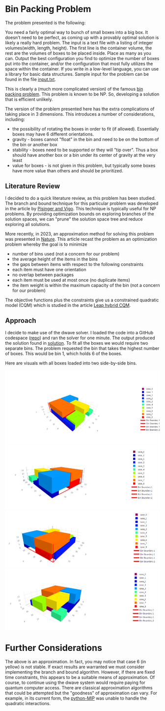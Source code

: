 # Bin Packing Problem

The problem presented is the following:

You need a fairly optimal way to bunch of small boxes into a big box.  It doesn't need to be perfect, as coming up with a provably optimal solution is likely a really hard problem.
The input is a text file with a listing of integer volumes(width, length, height).  The first line is the container volume, the rest are the volumes of boxes to be placed inside.
Place as many as you can.
Output the best configuration you find to optimize the number of boxes put into the container, and/or the configuration that most fully utilizes the space within the container.
If you write in a low-level language, you can use a library for basic data structures. Sample input for the problem can be found in the file [input.txt](./input.txt).

This is clearly a (much more complicated version) of the famous [bin packing problem](https://en.wikipedia.org/wiki/Bin_packing_problem). 
This problem is known to be NP. 
So, developing a solution that is efficient unlikely. 

The version of the problem presented here has the extra complications of taking place in 3 dimensions. 
This introduces a number of considerations, including:
- the possibility of rotating the boxes in order to fit (if allowed). Essentially boxes may have 6 different orientations.
- gravity - boxes cannot "float" in the bin and need to be on the bottom of the bin or another box
- stability - boxes need to be supported or they will "tip over". Thus a box should have another box or a bin under its center of gravity at the very least
- value for boxes - is not given in this problem, but typically some boxes have more value than others and should be prioritized.

## Literature Review

I decided to do a quick literature review, as this problem has been studied.
The branch and bound technique for this particular problem was developed in the article by [Pisinger and Vigo](./BranchAndBoundSolution.pdf).
This technique is typically useful for NP problems. 
By providing optimization bounds on exploring branches of the solution spaces, we can "prune" the solution space tree and reduce exploring all solutions.

More recently, in 2023, an approximation method for solving this problem was presented in [Nature](./NatureArticle.pdf).
This article recast the problem as an optimization problem whereby the goal is to minimize
- number of bins used (not a concern for our problem)
- the average height of the items in the bins 
- the gaps between items
with respect to the following constraints
- each item must have one orientation
- no overlap between packages
- each item must be used at most once (no duplicate items)
- the item weight is within the maximum capacity of the bin (not a concern for our problem)

The objective functions plus the constraints give us a constrained quadratic model (CQM) which is studied in the article [Leap hybrid CQM](https://docs.dwavesys.com/docs/latest/doc_leap_hybrid.html).

## Approach
I decide to make use of the dwave solver. 
I loaded the code into a GitHub codespace ([repo](https://github.com/JBecnel/3d-bin-packing)) and ran the solver for one minute. 
The output produced the solution found in [solution](./solution.txt).
To fit all the boxes we would require two separate bins.
The problem requested the bin that takes the highest number of boxes.
This would be bin 1, which holds 6 of the boxes.

Here are visuals with all boxes loaded into two side-by-side bins.

![result1](./results1.png)
![result2](./results2.png)
![result3](./results3.png)
![result4](./results4.png)

# Further Considerations
The above is an approximation. In fact, you may notice that case 6 (in yellow) is not stable.
If exact results are warranted we must consider implementing the branch and bound algorithm. 
However, if there are fixed time constraints, this appears to be a suitable means of approximation.
Of course, to continue using the dwave system would require paying for quantum computer access.
There are classical approximation algorithms that could be attempted but the "goodness" of approximation can vary. 
For example, in its current form, the [python-MIP](https://docs.python-mip.com/en/latest/index.html) was unable to handle the quadratic interactions.
